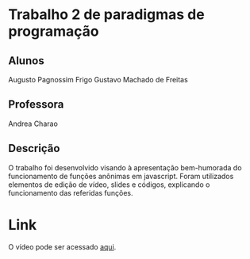 # Trabalho 2 de paradigmas de programação
## Alunos
Augusto Pagnossim Frigo
Gustavo Machado de Freitas
## Professora
Andrea Charao

## Descrição
O trabalho foi desenvolvido visando à apresentação bem-humorada do funcionamento de funções anônimas em javascript. Foram utilizados elementos de edição de vídeo, slides e códigos, explicando o funcionamento das referidas funções.

# Link
 O vídeo pode ser acessado [aqui](https://drive.google.com/file/d/11mZoDpQoxxYBWW-nlPmttSEnSjA2eBoC/view).
